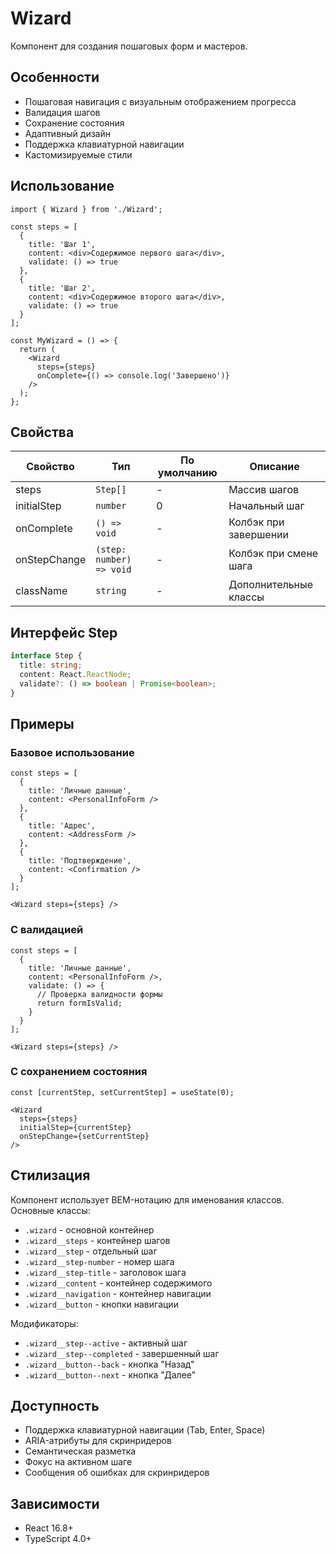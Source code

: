 # Wizard

Компонент для создания пошаговых форм и мастеров.

## Особенности

- Пошаговая навигация с визуальным отображением прогресса
- Валидация шагов
- Сохранение состояния
- Адаптивный дизайн
- Поддержка клавиатурной навигации
- Кастомизируемые стили

## Использование

```tsx
import { Wizard } from './Wizard';

const steps = [
  {
    title: 'Шаг 1',
    content: <div>Содержимое первого шага</div>,
    validate: () => true
  },
  {
    title: 'Шаг 2',
    content: <div>Содержимое второго шага</div>,
    validate: () => true
  }
];

const MyWizard = () => {
  return (
    <Wizard
      steps={steps}
      onComplete={() => console.log('Завершено')}
    />
  );
};
```

## Свойства

| Свойство | Тип | По умолчанию | Описание |
|----------|-----|--------------|-----------|
| steps | `Step[]` | - | Массив шагов |
| initialStep | `number` | 0 | Начальный шаг |
| onComplete | `() => void` | - | Колбэк при завершении |
| onStepChange | `(step: number) => void` | - | Колбэк при смене шага |
| className | `string` | - | Дополнительные классы |

## Интерфейс Step

```typescript
interface Step {
  title: string;
  content: React.ReactNode;
  validate?: () => boolean | Promise<boolean>;
}
```

## Примеры

### Базовое использование

```tsx
const steps = [
  {
    title: 'Личные данные',
    content: <PersonalInfoForm />
  },
  {
    title: 'Адрес',
    content: <AddressForm />
  },
  {
    title: 'Подтверждение',
    content: <Confirmation />
  }
];

<Wizard steps={steps} />
```

### С валидацией

```tsx
const steps = [
  {
    title: 'Личные данные',
    content: <PersonalInfoForm />,
    validate: () => {
      // Проверка валидности формы
      return formIsValid;
    }
  }
];

<Wizard steps={steps} />
```

### С сохранением состояния

```tsx
const [currentStep, setCurrentStep] = useState(0);

<Wizard
  steps={steps}
  initialStep={currentStep}
  onStepChange={setCurrentStep}
/>
```

## Стилизация

Компонент использует BEM-нотацию для именования классов. Основные классы:

- `.wizard` - основной контейнер
- `.wizard__steps` - контейнер шагов
- `.wizard__step` - отдельный шаг
- `.wizard__step-number` - номер шага
- `.wizard__step-title` - заголовок шага
- `.wizard__content` - контейнер содержимого
- `.wizard__navigation` - контейнер навигации
- `.wizard__button` - кнопки навигации

Модификаторы:
- `.wizard__step--active` - активный шаг
- `.wizard__step--completed` - завершенный шаг
- `.wizard__button--back` - кнопка "Назад"
- `.wizard__button--next` - кнопка "Далее"

## Доступность

- Поддержка клавиатурной навигации (Tab, Enter, Space)
- ARIA-атрибуты для скринридеров
- Семантическая разметка
- Фокус на активном шаге
- Сообщения об ошибках для скринридеров

## Зависимости

- React 16.8+
- TypeScript 4.0+ 